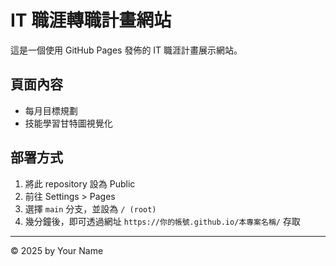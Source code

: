 
# IT 職涯轉職計畫網站

這是一個使用 GitHub Pages 發佈的 IT 職涯計畫展示網站。

## 頁面內容
- 每月目標規劃
- 技能學習甘特圖視覺化

## 部署方式
1. 將此 repository 設為 Public
2. 前往 Settings > Pages
3. 選擇 `main` 分支，並設為 `/ (root)`
4. 幾分鐘後，即可透過網址 `https://你的帳號.github.io/本專案名稱/` 存取

---
© 2025 by Your Name
